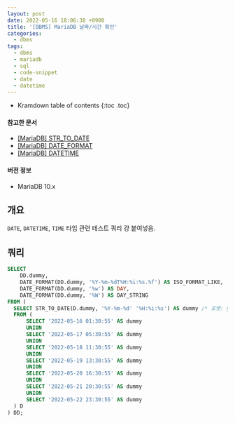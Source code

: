 ```yaml
---
layout: post
date: 2022-05-16 18:06:38 +0900
title: '[DBMS] MariaDB 날짜/시간 확인'
categories:
  - dbms
tags:
  - dbms
  - mariadb
  - sql
  - code-snippet
  - date
  - datetime
---
```


* Kramdown table of contents
{:toc .toc}

#### 참고한 문서

- [\[MariaDB\] STR_TO_DATE](https://mariadb.com/kb/en/str_to_date/)
- [\[MariaDB\] DATE_FORMAT](https://mariadb.com/kb/en/date_format/)
- [\[MariaDB\] DATETIME](https://mariadb.com/kb/en/datetime/)

#### 버전 정보

- MariaDB 10.x

## 개요

`DATE`, `DATETIME`, `TIME` 타입 관련 테스트 쿼리 걍 붙여넣음.

## 쿼리

```sql
SELECT
    DD.dummy,
    DATE_FORMAT(DD.dummy, '%Y-%m-%dT%H:%i:%s.%f') AS ISO_FORMAT_LIKE,
    DATE_FORMAT(DD.dummy, '%w') AS DAY,
    DATE_FORMAT(DD.dummy, '%W') AS DAY_STRING
FROM (
  SELECT STR_TO_DATE(D.dummy, '%Y-%m-%d' '%H:%i:%s') AS dummy /* 포맷: yyyy-MM-dd HH:mm:dd */
  FROM (
	  SELECT '2022-05-16 01:30:55' AS dummy
	  UNION
	  SELECT '2022-05-17 05:30:55' AS dummy
	  UNION
	  SELECT '2022-05-18 11:30:55' AS dummy
	  UNION
	  SELECT '2022-05-19 13:30:55' AS dummy
	  UNION
	  SELECT '2022-05-20 16:30:55' AS dummy
	  UNION
	  SELECT '2022-05-21 20:30:55' AS dummy
	  UNION
	  SELECT '2022-05-22 23:30:55' AS dummy
  ) D
) DD;
```
